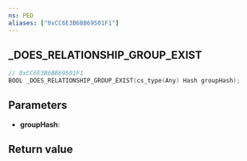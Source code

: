 ```yaml
---
ns: PED
aliases: ["0xCC6E3B6BB69501F1"]
---
```

## _DOES_RELATIONSHIP_GROUP_EXIST

```c
// 0xCC6E3B6BB69501F1
BOOL _DOES_RELATIONSHIP_GROUP_EXIST(cs_type(Any) Hash groupHash);
```

## Parameters
* **groupHash**: 

## Return value
